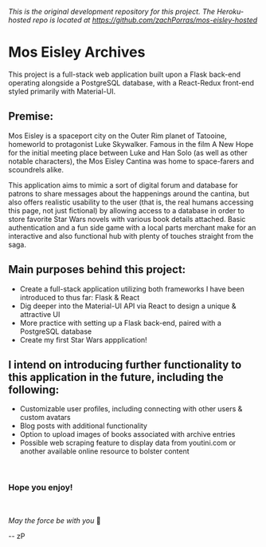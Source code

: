 *This is the original development repository for this project. The Heroku-hosted repo is located at https://github.com/zachPorras/mos-eisley-hosted*


# Mos Eisley Archives

This project is a full-stack web application built upon a Flask back-end operating alongside a PostgreSQL database, with a React-Redux front-end styled primarily with Material-UI.

## Premise:
Mos Eisley is a spaceport city on the Outer Rim planet of Tatooine, homeworld to protagonist Luke Skywalker. Famous in the film A New Hope for the initial meeting place between Luke and Han Solo (as well as other notable characters), the Mos Eisley Cantina was home to space-farers and scoundrels alike. 

This application aims to mimic a sort of digital forum and database for patrons to share messages about the happenings around the cantina, but also offers realistic usability to the user (that is, the real humans accessing this page, not just fictional) by allowing access to a database in order to store favorite Star Wars novels with various book details attached. Basic authentication and a fun side game with a local parts merchant make for an interactive and also functional hub with plenty of touches straight from the saga.


## Main purposes behind this project:
- Create a full-stack application utilizing both frameworks I have been introduced to thus far: Flask & React
- Dig deeper into the Material-UI API via React to design a unique & attractive UI
- More practice with setting up a Flask back-end, paired with a PostgreSQL database
- Create my first Star Wars appplication!


## I intend on introducing further functionality to this application in the future, including the following:
- Customizable user profiles, including connecting with other users & custom avatars
- Blog posts with additional functionality
- Option to upload images of books associated with archive entries
- Possible web scraping feature to display data from youtini.com or another available online resource to bolster content

<br>

### Hope you enjoy!

<br>

<em>May the force be with you</em> :milky_way:

 -- zP
